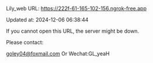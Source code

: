 Lily_web URL: https://222f-61-165-102-156.ngrok-free.app

Updated at: 2024-12-06 06:38:44

If you cannot open this URL, the server might be down.

Please contact: 

goley04@foxmail.com Or Wechat:GL_yeaH